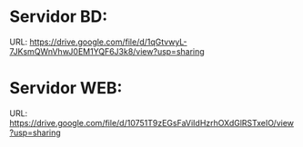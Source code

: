 # Servidor BD:
URL: https://drive.google.com/file/d/1qGtvwyL-7JKsmQWnVhwJ0EM1YQF6J3k8/view?usp=sharing

# Servidor WEB:
URL: https://drive.google.com/file/d/10751T9zEGsFaViIdHzrhOXdGlRSTxeIO/view?usp=sharing
